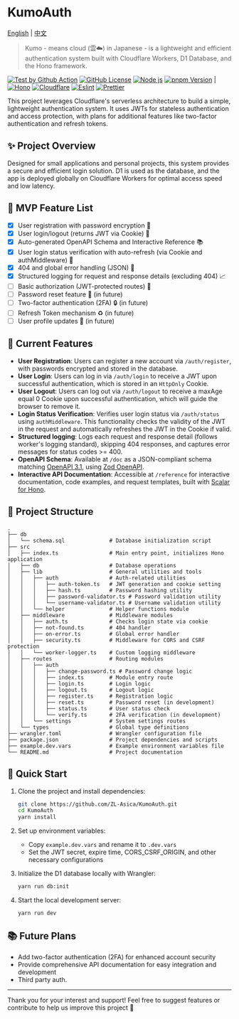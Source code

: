 # KumoAuth

[English](./README.md) | [中文](./README_CN.md)

> Kumo - means cloud (雲☁️) in Japanese - is a lightweight and efficient authentication system built with Cloudflare Workers, D1 Database, and the Hono framework.

[![Test by Github Action][github-test-badge]][github-test-link]
[![GitHub License][license-badge]][license-link]
[![Node js][node-badge]][node-link]
[![pnpm Version][pnpm-badge]][pnpm-link] |
[![Hono][hono-badge]][hono-link]
[![Cloudflare][cloudflare-badge]][cloudflare-link]
[![Eslint][eslint-badge]][eslint-link]
[![Prettier][prettier-badge]][prettier-link]

This project leverages Cloudflare's serverless architecture to build a simple, lightweight authentication system. It uses JWTs for stateless authentication and access protection, with plans for additional features like two-factor authentication and refresh tokens.

## ✨ Project Overview

Designed for small applications and personal projects, this system provides a secure and efficient login solution. D1 is used as the database, and the app is deployed globally on Cloudflare Workers for optimal access speed and low latency.

## 🎯 MVP Feature List

- [x] User registration with password encryption 📝
- [x] User login/logout (returns JWT via Cookie) 🔑
- [x] Auto-generated OpenAPI Schema and Interactive Reference 📚
- [x] User login status verification with auto-refresh (via Cookie and authMiddleware) 🔄
- [x] 404 and global error handling (JSON) 🚫
- [x] Structured logging for request and response details (excluding 404) 📈
- [ ] Basic authorization (JWT-protected routes) 🔐
- [ ] Password reset feature 🔄 (in future)
- [ ] Two-factor authentication (2FA) 🔒 (in future)
- [ ] Refresh Token mechanism ♻️ (in future)
- [ ] User profile updates 👤 (in future)

## 📜 Current Features

- **User Registration**: Users can register a new account via `/auth/register`, with passwords encrypted and stored in the database.
- **User Login**: Users can log in via `/auth/login` to receive a JWT upon successful authentication, which is stored in an `HttpOnly` Cookie.
- **User Logout**: Users can log out via `/auth/logout` to receive a maxAge equal 0 Cookie upon successful authentication, which will guide the browser to remove it.
- **Login Status Verification**: Verifies user login status via `/auth/status` using `authMiddleware`. This functionality checks the validity of the JWT in the request and automatically refreshes the JWT in the Cookie if valid.
- **Structured logging**: Logs each request and response detail (follows worker's logging standard), skipping 404 responses, and captures error messages for status codes >= 400.
- **OpenAPI Schema**: Available at `/doc` as a JSON-compliant schema matching [OpenAPI 3.1](https://spec.openapis.org/oas/v3.1.0.html), using [Zod OpenAPI](https://hono.dev/examples/zod-openapi).
- **Interactive API Documentation**: Accessible at `/reference` for interactive documentation, code examples, and request templates, built with [Scalar for Hono](https://github.com/scalar/scalar/blob/main/packages/hono-api-reference/README.md).

## 📂 Project Structure

```plaintext
.
├── db
│   └── schema.sql              # Database initialization script
├── src
│   ├── index.ts                # Main entry point, initializes Hono application
│   ├── db                      # Database operations
│   ├── lib                     # General utilities and tools
│   │   ├── auth                # Auth-related utilities
│   │   │   ├── auth-token.ts   # JWT generation and cookie setting
│   │   │   ├── hash.ts         # Password hashing utility
│   │   │   ├── password-validator.ts # Password validation utility
│   │   │   └── username-validator.ts # Username validation utility
│   │   └── helper              # Helper functions module
│   ├── middleware              # Middleware modules
│   │   ├── auth.ts             # Checks login state via cookie
│   │   ├── not-found.ts        # 404 handler
│   │   ├── on-error.ts         # Global error handler
│   │   ├── security.ts         # Middleware for CORS and CSRF protection
│   │   └── worker-logger.ts    # Custom logging middleware
│   ├── routes                  # Routing modules
│   │   ├── auth
│   │   │   ├── change-password.ts # Password change logic
│   │   │   ├── index.ts        # Module entry route
│   │   │   ├── login.ts        # Login logic
│   │   │   ├── logout.ts       # Logout logic
│   │   │   ├── register.ts     # Registration logic
│   │   │   ├── reset.ts        # Password reset (in development)
│   │   │   ├── status.ts       # User status check
│   │   │   └── verify.ts       # 2FA verification (in development)
│   │   └── settings            # System settings routes
│   └── types                   # Global type definitions
├── wrangler.toml               # Wrangler configuration file
├── package.json                # Project dependencies and scripts
├── example.dev.vars            # Example environment variables file
└── README.md                   # Project documentation
```

## 🚀 Quick Start

1. Clone the project and install dependencies:

   ```bash
   git clone https://github.com/ZL-Asica/KumoAuth.git
   cd KumoAuth
   yarn install
   ```

2. Set up environment variables:

   - Copy `example.dev.vars` and rename it to `.dev.vars`
   - Set the JWT secret, expire time, CORS_CSRF_ORIGIN, and other necessary configurations

3. Initialize the D1 database locally with Wrangler:

   ```bash
   yarn run db:init
   ```

4. Start the local development server:

   ```bash
   yarn run dev
   ```

## 📚 Future Plans

- Add two-factor authentication (2FA) for enhanced account security
- Provide comprehensive API documentation for easy integration and development
- Third party auth.

---

Thank you for your interest and support! Feel free to suggest features or contribute to help us improve this project 🙌

<!-- Badge Links -->

[github-test-badge]: https://img.shields.io/github/actions/workflow/status/ZL-Asica/KumoAuth/auto-test.yml?logo=github&label=Test
[license-badge]: https://img.shields.io/github/license/ZL-Asica/KumoAuth
[node-badge]: https://img.shields.io/badge/node%3E=20.11-339933?logo=node.js&logoColor=white
[pnpm-badge]: https://img.shields.io/github/package-json/packageManager/ZL-Asica/KumoAuth?label=&logo=pnpm&logoColor=fff&color=F69220
[hono-badge]: https://img.shields.io/badge/Hono-E36002?logo=hono&logoColor=fff
[cloudflare-badge]: https://img.shields.io/badge/Cloudflare-F38020?logo=Cloudflare&logoColor=white
[eslint-badge]: https://img.shields.io/badge/eslint-4B32C3?logo=eslint&logoColor=white
[prettier-badge]: https://img.shields.io/badge/Prettier-F7B93E?logo=Prettier&logoColor=white

<!-- Badge URL Links -->

[github-test-link]: https://github.com/ZL-Asica/KumoAuth/actions/workflows/auto-test.yml
[license-link]: https://github.com/ZL-Asica/eslint-config/blob/main/LICENSE
[node-link]: https://nodejs.org/
[pnpm-link]: https://pnpm.io/
[hono-link]: https://hono.dev/
[cloudflare-link]: https://www.cloudflare.com/
[eslint-link]: https://www.npmjs.com/package/eslint-config-zl-asica
[prettier-link]: https://www.npmjs.com/package/@zl-asica/prettier-config
